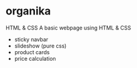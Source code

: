 # organika
HTML &amp; CSS 
 A basic webpage using HTML & CSS
- sticky navbar
- slideshow (pure css)
- product cards
- price calculation
